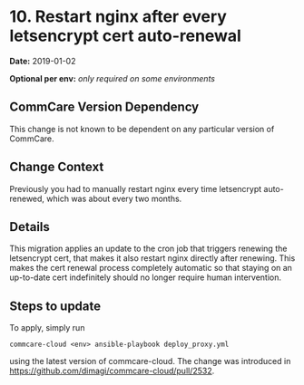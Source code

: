 # 10. Restart nginx after every letsencrypt cert auto-renewal

**Date:** 2019-01-02

**Optional per env:** _only required on some environments_


## CommCare Version Dependency
This change is not known to be dependent on any particular version of CommCare.


## Change Context
Previously you had to manually restart nginx every time letsencrypt auto-renewed,
which was about every two months.

## Details
This migration applies an update to the cron job that triggers renewing the letsencrypt cert,
that makes it also restart nginx directly after renewing.
This makes the cert renewal process completely automatic
so that staying on an up-to-date cert indefinitely
should no longer require human intervention.

## Steps to update
To apply, simply run
```
commcare-cloud <env> ansible-playbook deploy_proxy.yml
```
using the latest version of commcare-cloud.
The change was introduced in https://github.com/dimagi/commcare-cloud/pull/2532.
